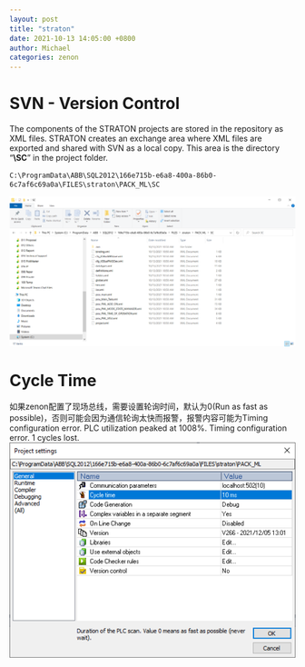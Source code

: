 ```yaml
---
layout: post
title: "straton"
date: 2021-10-13 14:05:00 +0800
author: Michael
categories: zenon
---
```


# SVN - Version Control
The components of the STRATON projects are stored in the repository as XML files. STRATON 
creates an exchange area where XML files are exported and shared with SVN as a local copy. 
This area is the directory “**\SC**” in the project folder. 

	C:\ProgramData\ABB\SQL2012\166e715b-e6a8-400a-86b0-6c7af6c69a0a\FILES\straton\PACK_ML\SC

![日志文件夹](/assets/pickmaster/svnSC.png) 

# Cycle Time
如果zenon配置了现场总线，需要设置轮询时间，默认为0(Run as fast as possible)，否则可能会因为通信轮询太快而报警，报警内容可能为Timing configuration error. PLC utilization peaked at 1008%. Timing configuration error. 1 cycles lost.  
![日志文件夹](/assets/pickmaster/SCADALogicCycleTime.png) 
